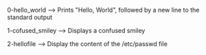 0-hello_world --> Prints "Hello, World", followed by a new line to the standard output

1-cofused_smiley --> Displays a confused smiley

2-hellofile --> Display the content of the /etc/passwd file
